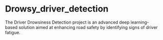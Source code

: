 # Drowsy_driver_detection
The Driver Drowsiness Detection project is an advanced deep learning-based solution aimed at enhancing road safety by identifying signs of driver fatigue. 
